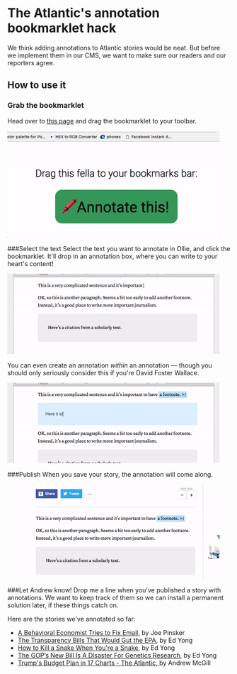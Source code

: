 # The Atlantic's annotation bookmarklet hack
We think adding annotations to Atlantic stories would be neat. But before we implement them in our CMS, we want to make sure our readers and our reporters agree.

## How to use it

### Grab the bookmarklet
Head over to [this page](https://s3.amazonaws.com/the-atlantic/annotations/bookmarklet.html) and drag the bookmarklet to your toolbar.

![Drag the button to your toolbar](assets/drag.gif)

###Select the text
Select the text you want to annotate in Ollie, and click the bookmarklet. It'll drop in an annotation box, where you can write to your heart's content!

![Drag the button to your toolbar](assets/create_footnote.gif)

You can even create an annotation _within_ an annotation — though you should only seriously consider this if you're David Foster Wallace.

![Inception](assets/inception.gif)

###Publish
When you save your story, the annotation will come along.

![Published](assets/live_site.gif)

###Let Andrew know!
Drop me a line when you've published a story with annotations. We want to keep track of them so we can install a permanent solution later, if these things catch on.

Here are the stories we've annotated so far:
* [A Behavioral Economist Tries to Fix Email,](https://www.theatlantic.com/business/archive/2017/03/economist-email-less-painful/518934/) by Joe Pinsker
* [The Transparency Bills That Would Gut the EPA,](https://www.theatlantic.com/science/archive/2017/03/how-to-gut-the-epa-in-the-name-of-honesty/519462/) by Ed Yong
* [How to Kill a Snake When You're a Snake,](https://www.theatlantic.com/science/archive/2017/03/snake-vs-snake/519696/) by Ed Yong
* [The GOP’s New Bill Is A Disaster For Genetics Research,](https://www.theatlantic.com/science/archive/2017/03/the-gops-new-bill-is-a-disaster-for-genetics-research/519645/) by Ed Yong
* [Trump's Budget Plan in 17 Charts - The Atlantic, ](https://www.theatlantic.com/politics/archive/2017/03/the-concrete-cost-of-trump-military-budget/518193/) by Andrew McGill
